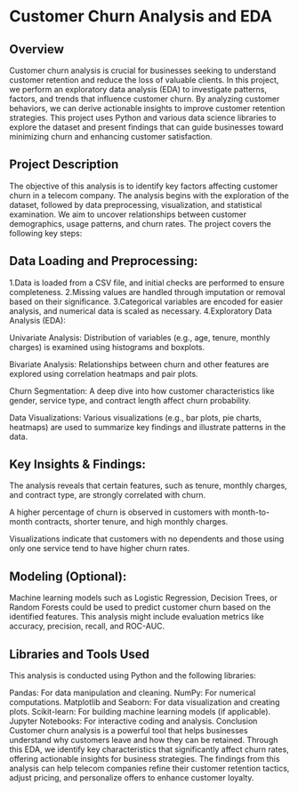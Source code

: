 # Customer Churn Analysis and EDA

## Overview
Customer churn analysis is crucial for businesses seeking to understand customer retention and reduce the loss of valuable clients. In this project, we perform an exploratory data analysis (EDA) to investigate patterns, factors, and trends that influence customer churn. By analyzing customer behaviors, we can derive actionable insights to improve customer retention strategies. This project uses Python and various data science libraries to explore the dataset and present findings that can guide businesses toward minimizing churn and enhancing customer satisfaction.

## Project Description
The objective of this analysis is to identify key factors affecting customer churn in a telecom company. The analysis begins with the exploration of the dataset, followed by data preprocessing, visualization, and statistical examination. We aim to uncover relationships between customer demographics, usage patterns, and churn rates. The project covers the following key steps:

## Data Loading and Preprocessing:
1.Data is loaded from a CSV file, and initial checks are performed to ensure completeness.
2.Missing values are handled through imputation or removal based on their significance.
3.Categorical variables are encoded for easier analysis, and numerical data is scaled as necessary.
4.Exploratory Data Analysis (EDA):

Univariate Analysis: Distribution of variables (e.g., age, tenure, monthly charges) is examined using histograms and boxplots.

Bivariate Analysis: Relationships between churn and other features are explored using correlation heatmaps and pair plots.

Churn Segmentation: A deep dive into how customer characteristics like gender, service type, and contract length affect churn probability.

Data Visualizations: Various visualizations (e.g., bar plots, pie charts, heatmaps) are used to summarize key findings and illustrate patterns in the data.

## Key Insights & Findings:
The analysis reveals that certain features, such as tenure, monthly charges, and contract type, are strongly correlated with churn.

A higher percentage of churn is observed in customers with month-to-month contracts, shorter tenure, and high monthly charges.

Visualizations indicate that customers with no dependents and those using only one service tend to have higher churn rates.

## Modeling (Optional):
Machine learning models such as Logistic Regression, Decision Trees, or Random Forests could be used to predict customer churn based on the identified features. This analysis might include evaluation metrics like accuracy, precision, recall, and ROC-AUC.

## Libraries and Tools Used
This analysis is conducted using Python and the following libraries:

Pandas: For data manipulation and cleaning.
NumPy: For numerical computations.
Matplotlib and Seaborn: For data visualization and creating plots.
Scikit-learn: For building machine learning models (if applicable).
Jupyter Notebooks: For interactive coding and analysis.
Conclusion
Customer churn analysis is a powerful tool that helps businesses understand why customers leave and how they can be retained. Through this EDA, we identify key characteristics that significantly affect churn rates, offering actionable insights for business strategies. The findings from this analysis can help telecom companies refine their customer retention tactics, adjust pricing, and personalize offers to enhance customer loyalty.
